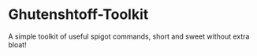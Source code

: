 # Ghutenshtoff-Toolkit
A simple toolkit of useful spigot commands, short and sweet without extra bloat!
